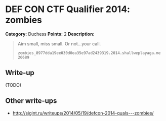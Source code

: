 # DEF CON CTF Qualifier 2014: zombies

**Category:** Duchess
**Points:** 2
**Description:**

> Aim small, miss small. Or not...your call.
>
> `zombies_8977dda19ee030d0ea35e97ad2439319.2014.shallweplayaga.me 20689`

## Write-up

(TODO)

## Other write-ups

* <http://sigint.ru/writeups/2014/05/19/defcon-2014-quals---zombies/>
